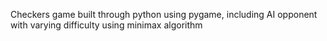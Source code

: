 Checkers game built through python using pygame, including AI opponent with varying difficulty using minimax algorithm
